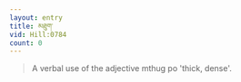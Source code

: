 ```yaml
---
layout: entry
title: མཐུག་
vid: Hill:0784
count: 0
---
```

> A verbal use of the adjective mthug po 'thick, dense'\.



